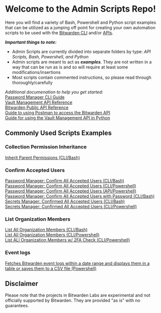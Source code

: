 # Welcome to the Admin Scripts Repo!

Here you will find a variety of Bash, Powershell and Python script examples that can be utilized as a jumping off point for creating your own automation scripts to be used with the [Bitwarden CLI](https://bitwarden.com/help/cli/) and/or [APIs](https://bitwarden.com/help/bitwarden-apis/). 

***Important things to note:***
- Admin Scripts are currently divided into separate folders by type: _API Scripts, Bash, Powershell, and Python_
- Admin scripts are meant to act as ***examples***. They are not written in a way that can be run as is and so will require at least some modifications/insertions
- Most scripts contain commented instructions, so please read through thoroughly/carefully

*Additional documenation to help you get started:*<br>
[Password Manager CLI Guide](https://bitwarden.com/help/cli/)<Br>
[Vault Management API Reference](https://bitwarden.com/help/vault-management-api/)<br>
[Bitwarden Public API Reference](https://bitwarden.com/help/api/)<br>
[Guide to using Postman to access the Bitwarden API](https://community.bitwarden.com/t/guide-to-using-postman-to-access-the-bitwarden-api/56475)<br>
[Guide for using the Vault Management API in Python](https://github.com/bitwarden-labs/admin-scripts/wiki/Vault-Management-API-in-Python)



## Commonly Used Scripts Examples

### Collection Permission Inheritance
[Inherit Parent Permissions (CLI/Bash)](https://github.com/bitwarden-labs/admin-scripts/blob/main/Bash%20Scripts/inheritparentpermissions.sh)


### Confirm Accepted Users
[Password Manager: Confirm All Accepted Users (CLI/Bash)](https://github.com/bitwarden-labs/admin-scripts/blob/main/Bash%20Scripts/bwConfirmAcceptedPeople.sh)<br>
[Password Manager: Confirm All Accepted Users (CLI/Powershell)](https://github.com/bitwarden-labs/admin-scripts/blob/main/Powershell/bwConfirmAcceptedPeople.ps1)<br>
[Password Manager: Confirm All Accepted Users (API/Powershell)](https://github.com/bitwarden-labs/admin-scripts/blob/main/API%20Scripts/Bitwarden%20Public%20API/bwConfirmAccepted-api.ps1)<br>
[Password Manager: Confirm All Accepted Users with Password (CLI/Bash)](https://github.com/bitwarden-labs/admin-scripts/blob/main/Bash%20Scripts/bwConfirmAcceptedPeopleWPass.sh)<br>
[Secrets Manager: Confirmed All Accepted Users (CLI/Bash)](https://github.com/bitwarden-labs/admin-scripts/blob/main/Bash%20Scripts/bwConfirmAcceptedPeopleSM.sh)<br>
[Secrets Manager: Confirmed All Accepted Users (CLI/Powershell)](https://github.com/bitwarden-labs/admin-scripts/blob/main/Powershell/bwConfirmAcceptedPeopleSM.ps1)

### List Organization Members
[List All Organization Members (CLI/Bash)](https://github.com/bitwarden-labs/admin-scripts/blob/main/Bash%20Scripts/listmembers.sh)<Br>
[List All Organization Members (CLI/Powershell)](https://github.com/bitwarden-labs/admin-scripts/blob/main/Powershell/ListMembers.ps1)<Br>
[List ALl Organization Members w/ 2FA Check (CLI/Powershell)](https://github.com/bitwarden-labs/admin-scripts/blob/main/Powershell/ListMembers2FACheck.ps1)

### Event logs
[Fetches Bitwarden event logs within a date range and displays them in a table or saves them to a CSV file (Powershell)](Powershell/Generate-EventLogReport.ps1)

## Disclaimer
Please note that the projects in Bitwarden Labs are experimental and not officially supported by Bitwarden. They are provided "as is" with no guarantees.
